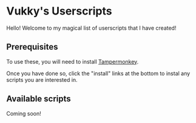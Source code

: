 # Vukky's Userscripts

Hello! Welcome to my magical list of userscripts that I have created!

## Prerequisites

To use these, you will need to install [Tampermonkey](https://tampermonkey.net).

Once you have done so, click the "install" links at the bottom to instal any scripts you are interested in.

## Available scripts

Coming soon!
